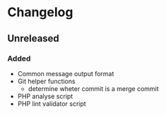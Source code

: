# Changelog

## Unreleased
### Added
-   Common message output format
-   Git helper functions
    -   determine wheter commit is a merge commit
-   PHP analyse script
-   PHP lint validator script
